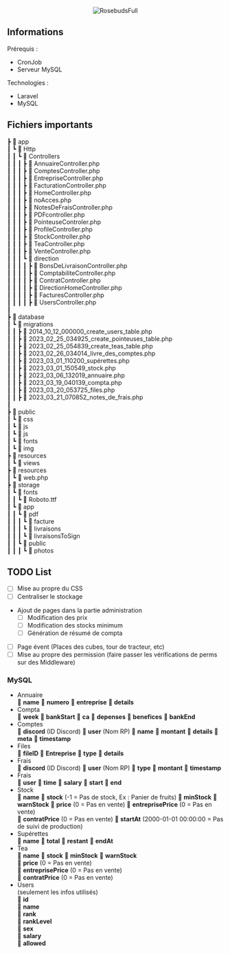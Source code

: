<p align="center"><img src="http://217.160.50.166/img/RosebudsFull.png" alt="RosebudsFull"></p>


## Informations

Prérequis : 
- CronJob
- Serveur MySQL

Technologies :
- Laravel
- MySQL

## Fichiers importants


 ┣ :file_folder: app  
 ┃ ┗ :file_folder: Http  
 ┃ ┃ ┗ :file_folder: Controllers  
 ┃ ┃ ┃ ┣ :page_with_curl: AnnuaireController.php  
 ┃ ┃ ┃ ┣ :page_with_curl: ComptesController.php  
 ┃ ┃ ┃ ┣ :page_with_curl: EntrepriseController.php  
 ┃ ┃ ┃ ┣ :page_with_curl: FacturationController.php  
 ┃ ┃ ┃ ┣ :page_with_curl: HomeController.php  
 ┃ ┃ ┃ ┣ :page_with_curl: noAcces.php  
 ┃ ┃ ┃ ┣ :page_with_curl: NotesDeFraisController.php  
 ┃ ┃ ┃ ┣ :page_with_curl: PDFcontroller.php  
 ┃ ┃ ┃ ┣ :page_with_curl: PointeuseControler.php  
 ┃ ┃ ┃ ┣ :page_with_curl: ProfileController.php  
 ┃ ┃ ┃ ┣ :page_with_curl: StockController.php  
 ┃ ┃ ┃ ┣ :page_with_curl: TeaController.php  
 ┃ ┃ ┃ ┣ :page_with_curl: VenteController.php  
 ┃ ┃ ┃ ┗ :file_folder: direction  
 ┃ ┃ ┃ ┃ ┣ :page_with_curl: BonsDeLivraisonController.php  
 ┃ ┃ ┃ ┃ ┣ :page_with_curl: ComptabiliteController.php  
 ┃ ┃ ┃ ┃ ┣ :page_with_curl: ContratController.php  
 ┃ ┃ ┃ ┃ ┣ :page_with_curl: DirectionHomeController.php  
 ┃ ┃ ┃ ┃ ┣ :page_with_curl: FacturesController.php  
 ┃ ┃ ┃ ┃ ┣ :page_with_curl: UsersController.php  
 ┃  
 ┣ :file_folder: database  
 ┃ ┗ :file_folder: migrations    
 ┃ ┃ ┣ :page_with_curl: 2014_10_12_000000_create_users_table.php  
 ┃ ┃ ┣ :page_with_curl: 2023_02_25_034925_create_pointeuses_table.php  
 ┃ ┃ ┣ :page_with_curl: 2023_02_25_054839_create_teas_table.php  
 ┃ ┃ ┣ :page_with_curl: 2023_02_26_034014_livre_des_comptes.php  
 ┃ ┃ ┣ :page_with_curl: 2023_03_01_110200_supérettes.php  
 ┃ ┃ ┣ :page_with_curl: 2023_03_01_150549_stock.php  
 ┃ ┃ ┣ :page_with_curl: 2023_03_06_132019_annuaire.php  
 ┃ ┃ ┣ :page_with_curl: 2023_03_19_040139_compta.php  
 ┃ ┃ ┣ :page_with_curl: 2023_03_20_053725_files.php  
 ┃ ┃ ┣ :page_with_curl: 2023_03_21_070852_notes_de_frais.php  
 ┃  
 ┣ :file_folder: public  
 ┃ ┗ :file_folder: css    
 ┃ ┗ :file_folder: js    
 ┃ ┗ :file_folder: js   
 ┃ ┗ :file_folder: fonts  
 ┃ ┗ :file_folder: img   
 ┣ :file_folder: resources  
 ┃ ┗ :file_folder: views  
 ┣ :file_folder: resources   
 ┃ ┗ :page_with_curl: web.php  
 ┣ :file_folder: storage   
 ┃ ┗ :file_folder: fonts  
 ┃ ┃ ┗ :page_with_curl: Roboto.ttf  
 ┃ ┗ :file_folder: app  
 ┃ ┃ ┗ :file_folder: pdf     
 ┃ ┃ ┃ ┗ :file_folder: facture  
 ┃ ┃ ┃ ┗ :file_folder: livraisons  
 ┃ ┃ ┃ ┗ :file_folder: livraisonsToSign  
 ┃ ┃ ┗ :file_folder: public     
 ┃ ┃ ┃ ┗ :file_folder: photos  

## TODO List

- [ ] Mise au propre du CSS
- [ ] Centraliser le stockage
- Ajout de pages dans la partie administration
    - [ ]  Modification des prix
    - [ ]  Modification des stocks minimum
    - [ ]  Génération de résumé de compta
- [ ] Page évent (Places des cubes, tour de tracteur, etc)
- [ ] Mise au propre des permission (faire passer les vérifications de perms sur des Middleware)

### MySQL

- Annuaire  
    :large_orange_diamond: **name** 
    :large_orange_diamond: **numero** 
    :large_orange_diamond: **entreprise** 
    :large_orange_diamond: **details** 
- Compta  
    :large_orange_diamond: **week** 
    :large_orange_diamond: **bankStart** 
    :large_orange_diamond: **ca** 
    :large_orange_diamond: **depenses** 
    :large_orange_diamond: **benefices** 
    :large_orange_diamond: **bankEnd** 
- Comptes  
    :large_orange_diamond: **discord** (ID Discord)
    :large_orange_diamond: **user** (Nom RP)
    :large_orange_diamond: **name** 
    :large_orange_diamond: **montant** 
    :large_orange_diamond: **details** 
    :large_orange_diamond: **meta** 
    :large_orange_diamond: **timestamp** 
- Files  
    :large_orange_diamond: **fileID** 
    :large_orange_diamond: **Entreprise**
    :large_orange_diamond: **type** 
    :large_orange_diamond: **details** 
- Frais  
    :large_orange_diamond: **discord** (ID Discord)
    :large_orange_diamond: **user** (Nom RP)
    :large_orange_diamond: **type**
    :large_orange_diamond: **montant** 
    :large_orange_diamond: **timestamp** 
- Frais  
    :large_orange_diamond: **user**
    :large_orange_diamond: **time** 
    :large_orange_diamond: **salary**
    :large_orange_diamond: **start** 
    :large_orange_diamond: **end** 
- Stock  
    :large_orange_diamond: **name**
    :large_orange_diamond: **stock** (-1 = Pas de stock, Ex : Panier de fruits)
    :large_orange_diamond: **minStock**
    :large_orange_diamond: **warnStock** 
    :large_orange_diamond: **price** (0 = Pas en vente)
    :large_orange_diamond: **entreprisePrice** (0 = Pas en vente)   
    :large_orange_diamond: **contratPrice** (0 = Pas en vente)
    :large_orange_diamond: **startAt** (2000-01-01 00:00:00 = Pas de suivi de production)  
- Supérettes  
    :large_orange_diamond: **name**
    :large_orange_diamond: **total** 
    :large_orange_diamond: **restant**
    :large_orange_diamond: **endAt** 
- Tea  
    :large_orange_diamond: **name**
    :large_orange_diamond: **stock**
    :large_orange_diamond: **minStock**
    :large_orange_diamond: **warnStock**  
    :large_orange_diamond: **price** (0 = Pas en vente)  
    :large_orange_diamond: **entreprisePrice** (0 = Pas en vente)   
    :large_orange_diamond: **contratPrice** (0 = Pas en vente)  
- Users  
    (seulement les infos utilisés)  
    :large_orange_diamond: **id**  
    :large_orange_diamond: **name**  
    :large_orange_diamond: **rank**  
    :large_orange_diamond: **rankLevel**  
    :large_orange_diamond: **sex**  
    :large_orange_diamond: **salary**  
    :large_orange_diamond: **allowed**  



